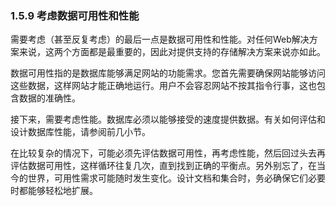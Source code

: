### 1.5.9 考虑数据可用性和性能

需要考虑（甚至反复考虑）的最后一点是数据可用性和性能。对任何Web解决方案来说，这两个方面都是最重要的，因此对提供支持的存储解决方案来说亦如此。

数据可用性指的是数据库能够满足网站的功能需求。您首先需要确保网站能够访问这些数据，这样网站才能正确地运行。用户不会容忍网站不按其指令行事，这也包含数据的准确性。

接下来，需要考虑性能。数据库必须以能够接受的速度提供数据。有关如何评估和设计数据库性能，请参阅前几小节。

在比较复杂的情况下，可能必须先评估数据可用性，再考虑性能，然后回过头去再评估数据可用性，这样循环往复几次，直到找到正确的平衡点。另外别忘了，在当今的世界，可用性需求可能随时发生变化。设计文档和集合时，务必确保它们必要时都能够轻松地扩展。

